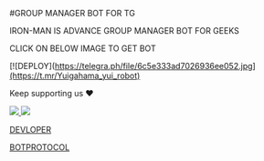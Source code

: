 #GROUP MANAGER BOT FOR TG

IRON-MAN IS ADVANCE GROUP MANAGER BOT FOR GEEKS 

CLICK ON BELOW IMAGE TO GET BOT  

[![DEPLOY](https://telegra.ph/file/6c5e333ad7026936ee052.jpg](https://t.mr/Yuigahama_yui_robot)

Keep supporting us ♥️

<a href="https://github.com/satyanandatripathi/emcee" alt="GitHub repo size"> <img src="https://img.shields.io/github/repo-size/satyanandatripathi/emcee" />
<a href="https://t.me/BotProtocol" alt="Telegram!"> <img src="https://aleen42.github.io/badges/src/telegram.svg" /> 



[DEVLOPER](https://t.me/ANlME_SENPAI)






[BOTPROTOCOL](https://t.me/BOTPROTOCOL)

